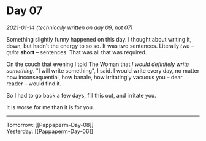 # Day 07
*2021-01-14 (technically written on day 09, not 07)*

Something slightly funny happened on this day. I thought about writing it, down, but hadn't the energy to so so. It was two sentences. Literally *two* – *quite* **short** – sentences. That was all that was required.  
  
On the couch that evening I told The Woman that *I would definitely write something*. "I will write something", I said. I would write every day, no matter how inconsequential, how banale, how irritatingly vacuous you – dear reader – would find it.  

So I had to go back a few days, fill this out, and irritate you.  

It is worse for me than it is for you.
  
---
   
 Tomorrow: [[Pappaperm-Day-08]]  
 Yesterday: [[Pappaperm-Day-06]]  